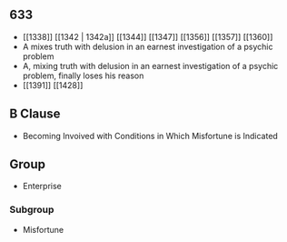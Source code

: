 ## 633
- [[1338]] [[1342 | 1342a]] [[1344]] [[1347]] [[1356]] [[1357]] [[1360]] 
- A mixes truth with delusion in an earnest investigation of a psychic problem
- A, mixing truth with delusion in an earnest investigation of a psychic problem, finally loses his reason
- [[1391]] [[1428]] 

## B Clause
- Becoming Invoived with Conditions in Which Misfortune is Indicated

## Group
- Enterprise

### Subgroup
- Misfortune

